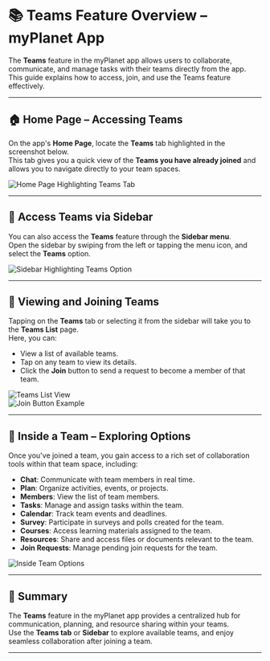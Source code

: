 # 📚 Teams Feature Overview – myPlanet App

The **Teams** feature in the myPlanet app allows users to collaborate, communicate, and manage tasks with their teams directly from the app. This guide explains how to access, join, and use the Teams feature effectively.

---

## 🏠 Home Page – Accessing Teams

On the app's **Home Page**, locate the **Teams** tab highlighted in the screenshot below.  
This tab gives you a quick view of the **Teams you have already joined** and allows you to navigate directly to your team spaces.

![Home Page Highlighting Teams Tab](images/teams-home-page.jpg)

---

## 📂 Access Teams via Sidebar

You can also access the **Teams** feature through the **Sidebar menu**.  
Open the sidebar by swiping from the left or tapping the menu icon, and select the **Teams** option.

![Sidebar Highlighting Teams Option](images/teams-sidebar.jpg)

---

## 👥 Viewing and Joining Teams

Tapping on the **Teams** tab or selecting it from the sidebar will take you to the **Teams List** page.  
Here, you can:
- View a list of available teams.
- Tap on any team to view its details.
- Click the **Join** button to send a request to become a member of that team.

![Teams List View](images/teams-list.jpg)  
![Join Button Example](images/teams-join-button.jpg)

---

## 🎉 Inside a Team – Exploring Options

Once you've joined a team, you gain access to a rich set of collaboration tools within that team space, including:
- **Chat**: Communicate with team members in real time.
- **Plan**: Organize activities, events, or projects.
- **Members**: View the list of team members.
- **Tasks**: Manage and assign tasks within the team.
- **Calendar**: Track team events and deadlines.
- **Survey**: Participate in surveys and polls created for the team.
- **Courses**: Access learning materials assigned to the team.
- **Resources**: Share and access files or documents relevant to the team.
- **Join Requests**: Manage pending join requests for the team.

![Inside Team Options](images/teams-options.jpg)

---

## 📌 Summary
The **Teams** feature in the myPlanet app provides a centralized hub for communication, planning, and resource sharing within your teams.  
Use the **Teams tab** or **Sidebar** to explore available teams, and enjoy seamless collaboration after joining a team.

---

